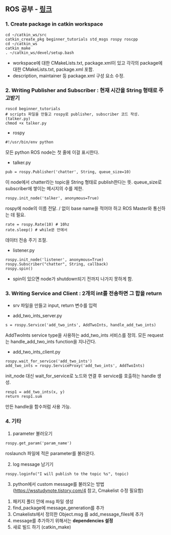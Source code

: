 ## ROS 공부 - [링크](http://wiki.ros.org/rospy_tutorials)

### 1. Create package in catkin workspace
```
cd ~/catkin_ws/src  
catkin_create_pkg beginner_tutorials std_msgs rospy roscpp  
cd ~/catkin_ws  
catkin_make  
. ~/catkin_ws/devel/setup.bash
```
- workspace에 대한 CMakeLists.txt, package.xml이 있고 각각의 package에 대한 CMakeLists.txt, package.xml 포함.
- description, maintainer 등 package.xml 구성 요소 수정.

### 2. Writing Publisher and Subscriber : 현재 시간을 String 형태로 주고받기
```
roscd beginner_tutorials  
# scripts 파일을 만들고 rospy로 publisher, subscriber 코드 작성. (talker.py)  
chmod +x talker.py
```

- rospy
```
#!/usr/bin/env python  
```
모든 python ROS node는 첫 줄에 이걸 표시한다.

- talker.py
```
pub = rospy.Publisher('chatter', String, queue_size=10)
```
이 node에서 chatter라는 topic을 String 형태로 publish한다는 뜻. queue_size로 subscriber에 쌓이는 메시지의 수를 제한.

```
rospy.init_node('talker', anonymous=True)
```
rospy에 node의 이름 전달. / 없이 base name을 적어야 하고 ROS Master와 통신하는 데 필요.

```
rate = rospy.Rate(10) # 10hz
rate.sleep() # while문 안에서
```
데이터 전송 주기 조절.

- listener.py
```
rospy.init_node('listener', anonymous=True)
rospy.Subscriber("chatter", String, callback)
rospy.spin()
```
- spin이 있으면 node가 shutdown되기 전까지 나가지 못하게 함.

### 3. Writing Service and Client : 2개의 int를 전송하면 그 합을 return
- srv 파일을 만들고 input, return 변수를 입력  

- add_two_ints_server.py  
```
s = rospy.Service('add_two_ints', AddTwoInts, handle_add_two_ints)  
```
AddTwoInts service type을 사용하는 add_two_ints 서비스를 정의. 모든 request는 handle_add_two_ints function을 지나간다.

- add_two_ints_client.py
```
rospy.wait_for_service('add_two_ints')
add_two_ints = rospy.ServiceProxy('add_two_ints', AddTwoInts)
```
init_node 대신 wait_for_service로 노드와 연결 후 service를 호출하는 handle 생성.

```
resp1 = add_two_ints(x, y)
return resp1.sum
```
만든 handle을 함수처럼 사용 가능.

### 4. 기타
1) parameter 불러오기
```
rospy.get_param('param_name')
```
roslaunch 파일에 적은 parameter를 불러온다.

2) log message 남기기
```
rospy.loginfo("I will publish to the topic %s", topic)
```

3) python에서 custom message를 불러오는 방법 (https://wsstudynote.tistory.com/4 참고, Cmakelist 수정 필요함)
1. 패키지 폴더 안에 msg 파일 생성 
2. find_package에 message_generation를 추가
3. Cmakelists에서 정의한 Object.msg 를 add_message_files에 추가
4. message를 추가하기 위해서는 **dependencies 설정**
5. 새로 빌드 하기 (catkin_make)
